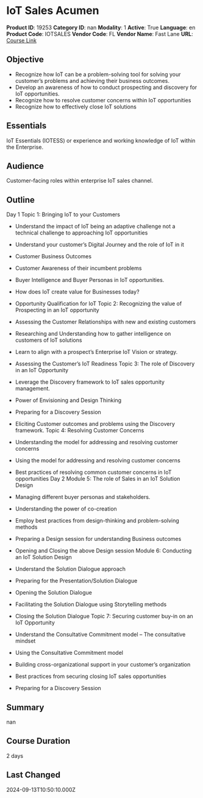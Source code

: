 # IoT Sales Acumen

**Product ID**: 19253
**Category ID**: nan
**Modality**: 1
**Active**: True
**Language**: en
**Product Code**: IOTSALES
**Vendor Code**: FL
**Vendor Name**: Fast Lane
**URL**: [Course Link](https://www.fastlaneus.com/course/training-iotsales)

## Objective
- Recognize how IoT can be a problem-solving tool for solving your customer’s problems and achieving their business outcomes.
- Develop an awareness of how to conduct prospecting and discovery for IoT opportunities.
- Recognize how to resolve customer concerns within IoT opportunities
- Recognize how to effectively close IoT solutions

## Essentials
IoT Essentials (IOTESS) or experience and working knowledge of IoT within the Enterprise.

## Audience
Customer-facing roles within enterprise IoT sales channel.

## Outline
Day 1
Topic 1: Bringing IoT to your Customers



- Understand the impact of IoT being an adaptive challenge not a technical challenge to approaching IoT opportunities
- Understand your customer’s Digital Journey and the role of IoT in it

- Customer Business Outcomes
- Customer Awareness of their incumbent problems
- Buyer Intelligence and Buyer Personas in IoT opportunities.
- How does IoT create value for Businesses today?
- Opportunity Qualification for IoT
Topic 2: Recognizing the value of Prospecting in an IoT opportunity



- Assessing the Customer Relationships with new and existing customers
- Researching and Understanding how to gather intelligence on customers of IoT solutions
- Learn to align with a prospect’s Enterprise IoT Vision or strategy.
- Assessing the Customer’s IoT Readiness
Topic 3: The role of Discovery in an IoT Opportunity



- Leverage the Discovery framework to IoT sales opportunity management.
- Power of Envisioning and Design Thinking
- Preparing for a Discovery Session
- Eliciting Customer outcomes and problems using the Discovery framework.
Topic 4: Resolving Customer Concerns



- Understanding the model for addressing and resolving customer concerns
- Using the model for addressing and resolving customer concerns
- Best practices of resolving common customer concerns in IoT opportunities
Day 2
Module 5: The role of Sales in an IoT Solution Design



- Managing different buyer personas and stakeholders.
- Understanding the power of co-creation
- Employ best practices from design-thinking and problem-solving methods
- Preparing a Design session for understanding Business outcomes
- Opening and Closing the above Design session
Module 6: Conducting an IoT Solution Design



- Understand the Solution Dialogue approach
- Preparing for the Presentation/Solution Dialogue
- Opening the Solution Dialogue
- Facilitating the Solution Dialogue using Storytelling methods
- Closing the Solution Dialogue
Topic 7: Securing customer buy-in on an IoT Opportunity



- Understand the Consultative Commitment model – The consultative mindset
- Using the Consultative Commitment model
- Building cross-organizational support in your customer’s organization
- Best practices from securing closing IoT sales opportunities
- Preparing for a Discovery Session

## Summary
nan

## Course Duration
2 days

## Last Changed
2024-09-13T10:50:10.000Z

